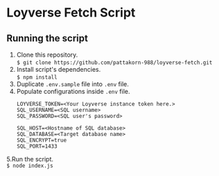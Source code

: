 # Loyverse Fetch Script

## Running the script

1. Clone this repository.  
    `$ git clone https://github.com/pattakorn-988/loyverse-fetch.git`
2. Install script's dependencies.  
    `$ npm install`
3. Duplicate `.env.sample` file into `.env` file.  
4. Populate configurations inside `.env` file.
    ```
    LOYVERSE_TOKEN=<Your Loyverse instance token here.>
    SQL_USERNAME=<SQL username>
    SQL_PASSWORD=<SQL user's password>

    SQL_HOST=<Hostname of SQL database>
    SQL_DATABASE=<Target database name>
    SQL_ENCRYPT=true
    SQL_PORT=1433
    ```
   
5.Run the script.  
    `$ node index.js`